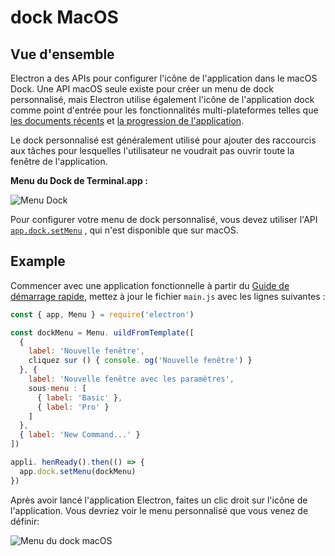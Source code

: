 # dock MacOS

## Vue d'ensemble

Electron a des APIs pour configurer l'icône de l'application dans le macOS Dock. Une API macOS seule existe pour créer un menu de dock personnalisé, mais Electron utilise également l'icône de l'application dock comme point d'entrée pour les fonctionnalités multi-plateformes telles que [les documents récents](./recent-documents.md) et [la progression de l'application](./progress-bar.md).

Le dock personnalisé est généralement utilisé pour ajouter des raccourcis aux tâches pour lesquelles l'utilisateur ne voudrait pas ouvrir toute la fenêtre de l'application.

__Menu du Dock de Terminal.app :__

![Menu Dock](https://cloud.githubusercontent.com/assets/639601/5069962/6032658a-6e9c-11e4-9953-aa84006bdfff.png)

Pour configurer votre menu de dock personnalisé, vous devez utiliser l'API [`app.dock.setMenu`](../api/dock.md#docksetmenumenu-macos) , qui n'est disponible que sur macOS.

## Example

Commencer avec une application fonctionnelle à partir du [Guide de démarrage rapide](quick-start.md), mettez à jour le fichier `main.js` avec les lignes suivantes :

```javascript
const { app, Menu } = require('electron')

const dockMenu = Menu. uildFromTemplate([
  {
    label: 'Nouvelle fenêtre',
    cliquez sur () { console. og('Nouvelle fenêtre') }
  }, {
    label: 'Nouvelle fenêtre avec les paramètres',
    sous-menu : [
      { label: 'Basic' },
      { label: 'Pro' }
    ]
  },
  { label: 'New Command...' }
])

appli. henReady().then(() => {
  app.dock.setMenu(dockMenu)
})
```

Après avoir lancé l'application Electron, faites un clic droit sur l'icône de l'application. Vous devriez voir le menu personnalisé que vous venez de définir:

![Menu du dock macOS](../images/macos-dock-menu.png)
